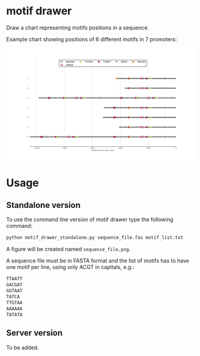 # motif drawer

Draw a chart representing motifs positions in a sequence.

Example chart showing positions of 6 different motifs in 7 promoters:

![Example chart](example_chart.png)

# Usage

## Standalone version

To use the command line version of motif drawer type the following command:
```bash
python motif_drawer_standalone.py sequence_file.fas motif_list.txt
```

A figure will be created named `sequence_file.png`.

A sequence file must be in FASTA format and the list of motifs has to have one motif per line, using only ACGT in capitals, e.g.:

```
TTAATT
GACGAT
GGTAAT
TATCA
TTGTAA
AAAAAA
TATATA
```

## Server version

To be added.
